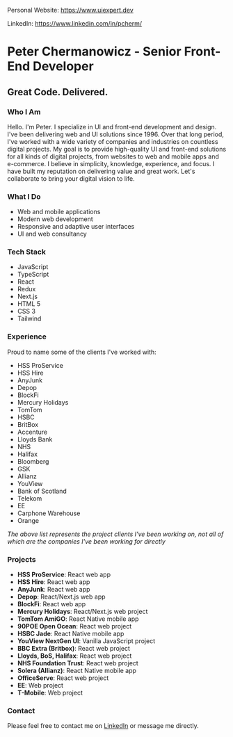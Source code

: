 Personal Website: https://www.uiexpert.dev

LinkedIn: https://www.linkedin.com/in/pcherm/

# Peter Chermanowicz - Senior Front-End Developer


## Great Code. Delivered.

### Who I Am

Hello. I'm Peter. I specialize in UI and front-end development and design. I've been delivering web and UI solutions since 1996. Over that long period, I've worked with a wide variety of companies and industries on countless digital projects. My goal is to provide high-quality UI and front-end solutions for all kinds of digital projects, from websites to web and mobile apps and e-commerce. I believe in simplicity, knowledge, experience, and focus. I have built my reputation on delivering value and great work. Let's collaborate to bring your digital vision to life.

### What I Do

- Web and mobile applications
- Modern web development
- Responsive and adaptive user interfaces
- UI and web consultancy

### Tech Stack

- JavaScript
- TypeScript
- React
- Redux
- Next.js
- HTML 5
- CSS 3
- Tailwind

### Experience

Proud to name some of the clients I've worked with:

- HSS ProService
- HSS Hire
- AnyJunk
- Depop
- BlockFi
- Mercury Holidays
- TomTom
- HSBC
- BritBox
- Accenture
- Lloyds Bank
- NHS
- Halifax
- Bloomberg
- GSK
- Allianz
- YouView
- Bank of Scotland
- Telekom
- EE
- Carphone Warehouse
- Orange

*The above list represents the project clients I've been working on, not all of which are the companies I've been working for directly*

### Projects

- **HSS ProService**: React web app
- **HSS Hire**: React web app
- **AnyJunk**: React web app
- **Depop**: React/Next.js web app
- **BlockFi**: React web app
- **Mercury Holidays**: React/Next.js web project
- **TomTom AmiGO**: React Native mobile app
- **90POE Open Ocean**: React web project
- **HSBC Jade**: React Native mobile app
- **YouView NextGen UI**: Vanilla JavaScript project
- **BBC Extra (Britbox)**: React web project
- **Lloyds, BoS, Halifax**: React web project
- **NHS Foundation Trust**: React web project
- **Solera (Allianz)**: React Native mobile app
- **OfficeServe**: React web project
- **EE**: Web project
- **T-Mobile**: Web project

### Contact

Please feel free to contact me on [LinkedIn](https://www.linkedin.com) or message me directly.


